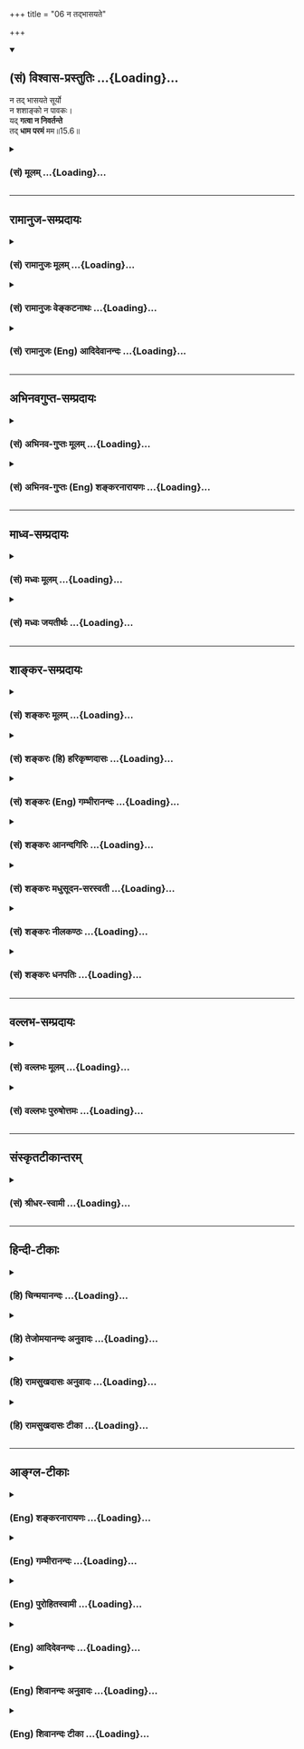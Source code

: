 +++
title = "06 न तद्भासयते"

+++
<div class="js_include" newlevelforh1="2" title="(सं) विश्वास-प्रस्तुतिः" unfilled url="/purANam_vaiShNavam/mahAbhAratam/06-bhIShma-parva/03-bhagavad-gItA-parva/saMskRtam/vishvAsa-prastutiH/15_puruShottama-yogaH/06_na_tadbhAsayate.md">
<details open><summary><h2>(सं) विश्वास-प्रस्तुतिः ...{Loading}...</h2></summary>

न तद् भासयते सूर्यो  
न शशाङ्को न पावकः।  
यद् **गत्वा न निवर्तन्ते**  
तद् **धाम परमं** मम॥15.6॥
</details>
</div>
<div class="js_include collapsed" newlevelforh1="3" title="(सं) मूलम्" unfilled url="/purANam_vaiShNavam/mahAbhAratam/06-bhIShma-parva/03-bhagavad-gItA-parva/saMskRtam/mUlam/15_puruShottama-yogaH/06_na_tadbhAsayate.md">
<details><summary><h3>(सं) मूलम् ...{Loading}...</h3></summary>

न तद्भासयते सूर्यो न शशाङ्को न पावकः।  
यद्गत्वा न निवर्तन्ते तद्धाम परमं मम।।15.6।।
</details>
</div>


_________________
## रामानुज-सम्प्रदायः
<div class="js_include collapsed" newlevelforh1="3" title="(सं) रामानुजः मूलम्" unfilled url="/purANam_vaiShNavam/mahAbhAratam/06-bhIShma-parva/03-bhagavad-gItA-parva/saMskRtam/rAmAnujaH/mUlam/15_puruShottama-yogaH/06_na_tadbhAsayate.md">
<details><summary><h3>(सं) रामानुजः मूलम् ...{Loading}...</h3></summary>

।।15.6।। **तद्** आत्मज्योतिः **न सूर्यो भासयते न शशाङ्को न पावकः** च।
ज्ञानम् एव हि सर्वस्य प्रकाशकम्। बाह्यानि तु ज्योतींषि
विषयेन्द्रियसंबन्धविरोधितमोनिरसनद्वारेण उपकारकाणि। अस्य च प्रकाशको योगः
तद्विरोधि च अनादिकर्म; तन्निवर्तनं च उक्तं भगवत्प्रपत्तिमूलम्
असङ्गादि**यद् गत्वा** पुनः **न निवर्तन्ते तत् परमं धाम** परमं ज्योतिः
**मम** मदीयं मद्विभूतिभूतो ममांश इत्यर्थः। आदित्यादीनाम् अपि प्रकाशकत्वेन
तस्य परमत्वम्। आदित्यादीनि हि ज्योतींषि न ज्ञानज्योतिषः प्रकाशकानि;
ज्ञानम् एव हि सर्वस्य प्रकाशकम्।

</details>
</div>
<div class="js_include collapsed" newlevelforh1="3" title="(सं) रामानुजः वेङ्कटनाथः" unfilled url="/purANam_vaiShNavam/mahAbhAratam/06-bhIShma-parva/03-bhagavad-gItA-parva/saMskRtam/rAmAnujaH/venkaTanAthaH/15_puruShottama-yogaH/06_na_tadbhAsayate.md">
<details><summary><h3>(सं) रामानुजः वेङ्कटनाथः ...{Loading}...</h3></summary>

  
  
।।15.6।। प्रकाशकान्तरनैरपेक्ष्यद्योतनाय तच्छब्दाभिप्रेतमाह --
आत्मज्योतिरिति। अयं भावः तच्छब्दस्य प्रकृतपरामर्शित्वस्वारस्यात्पदमव्ययं
तत् \[15।5\] इति परिशुद्धात्मस्वरूपस्य प्रकृतत्वादुत्तरश्लोकेऽपिममैवांशो
जीवलोके जीवभूतः \[15।7\] इति तस्यैवोक्तेरत्रापि
श्रुतिसिद्धस्वयञ्ज्योतिष्ट्वव्यञ्जकधामशब्दप्रयोगात् जीवविषयोऽयं श्लोक
इति। सूर्याद्यप्रकाश्यत्वं स्वभाववैपरीत्येन स्थापयति -- ज्ञानमेव
हीति। सर्वस्येति -- प्रकाश्यवर्गस्य;
तत्प्रकाशकतयाऽभिमतसूर्यादिज्योतिषोऽपीति भावः। ज्ञानं चेत् सर्वस्य
प्रकाशकं; तर्हि बाह्येष्वपि किं सूर्याद्यपेक्षया कथं च तेषु
प्रकाशकत्वव्यवहारः इत्यत्राह -- बाह्यानि त्विति। सम्बन्धविरोधीति
सामग्रीमध्यपातिविशिष्टसम्बन्धाकारविवक्षयोक्तम्। नहि कुड्यादिवत्तमो
व्यवधायकं; तमोव्यवहितालोकस्थग्रहणात्। एवं सर्वप्रकाशकमात्मज्योतिः
स्वयमेव किं न प्रकाशते केन वाऽन्येन तत्प्रकाश्यं इत्यत्राह -- अस्य चेति।
चस्त्वर्थः शङ्कानिवृत्त्यर्थः। स्वयम्प्रकाशस्यापि
यथावस्थितसमस्ताकारग्रहणे संसारिणां योग एवोपाय इति भावः।
प्रकाशकान्तरप्रतिक्षेपे वेद्यत्वनिषेधशङ्काप्यनेन परिहृता। विशेषनिषेधः
शेषाभ्यनुज्ञानपर इति भावः। योगोऽपि सर्वेषां किं न सिद्ध्येत् तत्राह --
तद्विरोधीति। सांसारिकं कर्म योगोत्पत्तिप्रतिबन्धकमित्यर्थः। तर्हि
सर्वेषां न सिद्ध्येदिति शङ्कायां प्रकृतेन परिहरतितन्निवर्तनं चेति। गत्वा
प्राप्येत्यर्थः। धामशब्दोऽत्र प्राग्वन्न नियमनस्थानपरः अपितु
सूर्याद्यपेक्षाप्रतिक्षेपात्स्वरूपस्य प्रकाशरूपत्वसिद्धेर्ज्योतिर्वाची।
तत एव मम परं ज्योतिरित्यन्वयो मन्दः। ममेति स्वसम्बन्धविधिस्तु
मुक्तदशाभाविपरमसाम्यशङ्कितस्वातन्त्र्यपरिहारेण सार्थ इत्यभिप्रायेणाह --
परं ज्योतिर्मम मदीयमिति। ममैवांशः \[15।7\] इति वक्ष्यमाणस्यापि
निदानमिहाभिप्रेतमिति व्यञ्जयन् षष्ठ्युक्तं सम्बन्धसामान्यं विशेषे
नियच्छति -- मद्विभूतिभूत इति। विभूतित्वं च न गृहिणो गृहादिवत्;
अपित्वपृथक्सिद्धविशेषणांशत्वेनेत्याहममांश इति। अयमभिप्रायः -- न
तावन्निरवयव एकस्मिन् स्वरूपेऽशव्यपदेशः; अंशस्यैकवस्त्वेकदेशरूपत्वेन
भेदाश्रयत्वादंशांशिभावस्य। अन्यथैकस्मिन् कोंऽशः कश्चांशी न हि स एव
तस्यांश इति भ्रान्तोऽपि ब्रूयात्। न च भेदाभेदसम्भवः;
व्याघातसर्वश्रुतिकोपादिप्रसङ्गात्। पादोऽस्य विश्वा भूतानि
\[ऋक्सं.8।7।17।3यजुस्सं.31।3\]तस्यावयवभूतैस्तु व्याप्तं सर्वमिदं जगत्
\[श्वे.उ.4।10\] यथाऽग्नेः क्षुद्रा विस्फुलिङ्गा
व्युच्चरन्त्येवमेवास्मादात्मनः सर्व एवात्मानो (सर्वे प्राणाः सर्वे लोकाः
सर्वे देवाः सर्वाणि भूतानि) व्युच्चरन्ति \[बृ.उ.2।1।20\]
इत्यादिश्रुतिप्रतीतांशत्वं विशिष्टे विशेषणांशतयेतिअंशो नानाव्यपदेशात्
\[ब्र.सू.2।3।43\] इत्यधिकरणेप्रकाशादिवत्तु नैवं परः \[ब्र.सू.2।3।46\]
इति सूत्रे निरूपितम्। अतोऽनेकेष्वेव केनचिदुपाधिना एकतयाभिमतेषु
कश्चिन्निरूप्यमाणोंऽश इति व्यपदिश्यते। एवमेव हि पटादिराश्यादिष्वपि। तच्च
विशेषणविशेष्यभावेनावस्थितेष्वपि विशिष्टैक्येविशेषणांशः इत्यादिव्यपदेशेषु
तुल्यम्। तस्मादत्रात्यन्तभिन्नयोर्जीवपरयोर्विभूतितद्वद्भावेन
विशिष्टैक्याद्विशेषणभूतो जीवो निष्कृष्य व्यपदिश्यमानः प्रधानापेक्षयांश
इति व्यपदिश्यत इति। अत्र
निरङ्कुशपारम्यवत्परमात्मव्यतिरिक्तविषयधामशब्दनिर्दिष्टज्योतिर्विशेषणभूतं
परमत्वं सन्निहितज्योतिरपेक्षयेति,तत्फलितमाहआदित्यादीनामपीति।  
  

</details>
</div>
<div class="js_include collapsed" newlevelforh1="3" title="(सं) रामानुजः (Eng) आदिदेवानन्दः" unfilled url="/purANam_vaiShNavam/mahAbhAratam/06-bhIShma-parva/03-bhagavad-gItA-parva/saMskRtam/rAmAnujaH/english/AdidevAnandaH/15_puruShottama-yogaH/06_na_tadbhAsayate.md">
<details><summary><h3>(सं) रामानुजः (Eng) आदिदेवानन्दः ...{Loading}...</h3></summary>

15.6 The sun cannot illumine the light of the self, nor moon, nor fire.
For, knowledge is indeed that which illumines them all. External lights,
however, are helpful only in removing the darkness which hinders the
contact between the senses and the objects. It is the intelligence of
the self that reveals such external lights. What reveals this (i.e., the
self) is Yoga (i.e., meditation) only. Beginningless Karma is the
hindrance. It has been taught that the way for the erasing of Karma is
self-surrender to the Lord through detachment etc. That supreme light,
reaching which they do not return any more is the self, which is My
glory (Vibhuti) and therefore belongs to Me and is a part of Myself.
Such is the meaning. The supremacy of this light (i.e., individual self)
consists in its capacity to illumine the light of knowledge. Knowledge
alone can illuminate all things (including the light of the sun which
sheds only physical light on objects.).

</details>
</div>


_________________
## अभिनवगुप्त-सम्प्रदायः
<div class="js_include collapsed" newlevelforh1="3" title="(सं) अभिनव-गुप्तः मूलम्" unfilled url="/purANam_vaiShNavam/mahAbhAratam/06-bhIShma-parva/03-bhagavad-gItA-parva/saMskRtam/abhinava-guptaH/mUlam/15_puruShottama-yogaH/06_na_tadbhAsayate.md">
<details><summary><h3>(सं) अभिनव-गुप्तः मूलम् ...{Loading}...</h3></summary>

।।15.6।। न तदिति। सूर्यादीनां तत्रानवकाशः। तेषां कालाद्यवच्छेदात्;
वेद्यत्वात्; करणोपकारकत्वात्। तस्य तु दिक्कालाद्यनवच्छेदात्;
वेदकत्त्वात्; करणप्रवर्तकत्वात्; तदतीतत्त्वात्।

</details>
</div>
<div class="js_include collapsed" newlevelforh1="3" title="(सं) अभिनव-गुप्तः (Eng) शङ्करनारायणः" unfilled url="/purANam_vaiShNavam/mahAbhAratam/06-bhIShma-parva/03-bhagavad-gItA-parva/saMskRtam/abhinava-guptaH/english/shankaranArAyaNaH/15_puruShottama-yogaH/06_na_tadbhAsayate.md">
<details><summary><h3>(सं) अभिनव-गुप्तः (Eng) शङ्करनारायणः ...{Loading}...</h3></summary>

15.6 Na tat etc. There is no scope for the sun etc., in \[illumining\]
That. For, they are conditioned by time etc., because they are objects
of knowledge, \[and\] because they are the helpers of the sense organs.
On the other hand, That \[Absolute\] is unrestricted by space, time etc.
It is the knower, the one inducer of the sense organs and also the one
transcending them.

</details>
</div>


_________________
## माध्व-सम्प्रदायः
<div class="js_include collapsed" newlevelforh1="3" title="(सं) मध्वः मूलम्" unfilled url="/purANam_vaiShNavam/mahAbhAratam/06-bhIShma-parva/03-bhagavad-gItA-parva/saMskRtam/madhvaH/mUlam/15_puruShottama-yogaH/06_na_tadbhAsayate.md">
<details><summary><h3>(सं) मध्वः मूलम् ...{Loading}...</h3></summary>

।।15.6।। स्वरूपं कथयति -- न तदित्यादिना।

</details>
</div>
<div class="js_include collapsed" newlevelforh1="3" title="(सं) मध्वः जयतीर्थः" unfilled url="/purANam_vaiShNavam/mahAbhAratam/06-bhIShma-parva/03-bhagavad-gItA-parva/saMskRtam/madhvaH/jayatIrthaH/15_puruShottama-yogaH/06_na_tadbhAsayate.md">
<details><summary><h3>(सं) मध्वः जयतीर्थः ...{Loading}...</h3></summary>

।।15.6।। उत्तरवाक्यानां सङ्गत्यप्रतीतेस्तां सूचयन्नाह -- **स्वरूपमि**ति।
अनेन कीदृशं तत्पदं यत्प्राप्तिः पुरुषार्थः। इत्याकाङ्क्षायामिदमुच्यत
इत्युक्तं भवति। स्वरूपमित्यनेन पदमित्युक्तस्य धामेति वक्ष्यमाणस्य
चार्थोऽप्युक्तो भवति स्थानतेजसोरसङ्गत्वात्।

</details>
</div>


_________________
## शाङ्कर-सम्प्रदायः
<div class="js_include collapsed" newlevelforh1="3" title="(सं) शङ्करः मूलम्" unfilled url="/purANam_vaiShNavam/mahAbhAratam/06-bhIShma-parva/03-bhagavad-gItA-parva/saMskRtam/shankaraH/mUlam/15_puruShottama-yogaH/06_na_tadbhAsayate.md">
<details><summary><h3>(सं) शङ्करः मूलम् ...{Loading}...</h3></summary>

।।15.6।। -- **तत्** धाम इति व्यवहितेन धाम्ना संबध्यते। तत् धाम तेजोरूपं
पदं **न भासयते सूर्यः** आदित्यः सर्वावभासनशक्तिमत्त्वेऽपि सति। तथा **न
शशाङ्कः** चन्द्रः; **न पावकः** न अग्निरपि। **यत्** धाम वैष्णवं पदं
**गत्वा** प्राप्य न **निवर्तन्ते;** यच्च सूर्यादिः न भासयते; **तत् धाम**
पदं **परमं** विष्णोः **मम** पदम्; यत् गत्वा न निवर्तन्ते (गीता 15।6)
इत्युक्तम्।। ननु सर्वा हि गतिः आगत्यन्ता; संयोगाः विप्रयोगान्ताः इति
प्रसिद्धम्। कथम् उच्यते तत् धाम गतानां नास्ति निवृत्तिः इति श्रृणु तत्र
कारणम् --,

</details>
</div>
<div class="js_include collapsed" newlevelforh1="3" title="(सं) शङ्करः (हि) हरिकृष्णदासः" unfilled url="/purANam_vaiShNavam/mahAbhAratam/06-bhIShma-parva/03-bhagavad-gItA-parva/saMskRtam/shankaraH/hindI/harikRShNadAsaH/15_puruShottama-yogaH/06_na_tadbhAsayate.md">
<details><summary><h3>(सं) शङ्करः (हि) हरिकृष्णदासः ...{Loading}...</h3></summary>

।।15.6।। वही पद फिर अन्य विशेषणोंसे बतलाया जाता है --, तत् शब्दका आगेवाले
-- व्यवधानयुक्त धाम शब्दके साथ सम्बन्ध है। उस तेजोमय धामको यानी परमपदको;
सूर्य -- आदित्य सबको प्रकाशित करनेकी शक्तिवाला होनेपर भी प्रकाशित नहीं
कर सकता। वैसे ही शशाङ्क -- चन्द्रमा और पावक -- अग्नि भी प्रकाशित नहीं कर
सकता। जिस परमधामको यानी वैष्णवपदको पाकर मनुष्य पीछे नहीं लौटते और जिसको
सूर्यादि ज्योतियाँ प्रकाशित नहीं कर सकतीं; वह मुझ विष्णुका परमधाम -- पद
है। पू₀ -- जहाँ जाकर फिर नहीं लौटते यह बात कही गयी। परंतु सभी गतियाँ;
अन्तमें पुनरागमनयुक्त होती हैं और सभी संयोग अन्तमें वियोगवाले होते हैं;
यह बात प्रसिद्ध है। फिर यह बात कैसे कही जाती है कि उस धामको प्राप्त हुए
पुरुषोंका पुनरागमन नहीं होता

</details>
</div>
<div class="js_include collapsed" newlevelforh1="3" title="(सं) शङ्करः (Eng) गम्भीरानन्दः" unfilled url="/purANam_vaiShNavam/mahAbhAratam/06-bhIShma-parva/03-bhagavad-gItA-parva/saMskRtam/shankaraH/english/gambhIrAnandaH/15_puruShottama-yogaH/06_na_tadbhAsayate.md">
<details><summary><h3>(सं) शङ्करः (Eng) गम्भीरानन्दः ...{Loading}...</h3></summary>

15.6 Na suryah, niether the sun-though possessed of the power of
illumining everything; so also, na sasankah, nor the moon; na pavakah,
nor even fire; bhasayate, illumines; tat, That \[-this (word) refers to
the remote word dhama (Abode) at the end of the verse-\], that Abode
which is of the nature of light. That abode, the State of Visnu, gatva,
reaching, attaining; yat, which; they na, do not; nivartante, return,
and which the sun etc. do not illumine; tat, that; is mama, My, Visnu's;
paramam, supreme; dhama, Abode, State. Objection: It has been said,
'reaching which they do not return'. Is it not well known that all
goings end, verily, in returning, and unions are followed by
separations; How is it said that there is no return for those who come
to that Abode; Reply: As to that, listen to the reason:

</details>
</div>
<div class="js_include collapsed" newlevelforh1="3" title="(सं) शङ्करः आनन्दगिरिः" unfilled url="/purANam_vaiShNavam/mahAbhAratam/06-bhIShma-parva/03-bhagavad-gItA-parva/saMskRtam/shankaraH/AnandagiriH/15_puruShottama-yogaH/06_na_tadbhAsayate.md">
<details><summary><h3>(सं) शङ्करः आनन्दगिरिः ...{Loading}...</h3></summary>

।।15.6।। तच्चेत्पदं वेद्यं कर्तुरन्यत्कर्मेति द्वैतापातोऽवेद्यं
चेदपुमर्थत्वात्प्रेप्सितत्वासिद्धिरित्याशङ्क्याह -- **तदेवेति।**

</details>
</div>
<div class="js_include collapsed" newlevelforh1="3" title="(सं) शङ्करः मधुसूदन-सरस्वती" unfilled url="/purANam_vaiShNavam/mahAbhAratam/06-bhIShma-parva/03-bhagavad-gItA-parva/saMskRtam/shankaraH/madhusUdana-sarasvatI/15_puruShottama-yogaH/06_na_tadbhAsayate.md">
<details><summary><h3>(सं) शङ्करः मधुसूदन-सरस्वती ...{Loading}...</h3></summary>

।।15.6।। तदेव गन्तव्यं पदं विशिनष्टि -- न तदिति। यद्वैष्णवं पदं गत्वा
योगिनो न निवर्तन्ते तत्पदं सर्वावभासनशक्तिमानपि सूर्यो न भासयते।
सूर्यास्तमयेऽपि चन्द्रो भासको दृष्ट इत्याशङ्क्याह -- न शशाङ्कः इति।
सूर्याचन्द्रमसोरुभयोरप्यस्तमयोरप्यस्तमयेऽग्निः प्रकाशको दृष्ट
इत्याशङ्क्याह -- न पावक इत्युभयत्राप्यनुषज्यते। कुतः सूर्यादीनां तत्र
प्रकाशनासामर्थ्यमित्यत आह -- तदिति। तद्धाम ज्योतिः
स्वयंप्रकाशमादित्यादिसकलजडज्योतिरवभासकं परमं प्रकृष्टं मम विष्णोः
स्वरूपात्मकं पदम्। नहि यो यद्भास्यः स स्वभासकं तं भासयितुमीष्टे। तथाच
श्रुतिःन तत्र सूर्यो भाति न चन्द्रतारकं नेमा विद्युतो भान्ति
कुतोऽयमग्निः। तमेव भान्तमनु भाति सर्वं तस्य भासा सर्वमिदं विभाति इति।
एतेन तत्पदं वेद्यं न वा आद्ये,वेद्यभिन्नवेदितृत्वसापेक्षापेक्षत्वेन
द्वैतापत्तिः। द्वितीये त्वपुरुषार्थत्वापत्तिरित्यपास्तम्। अवेद्यत्वे
सत्यपि स्वयमपरोक्षत्वात्। तत्रावेद्यत्वं सूर्याद्यभास्यत्वेनात्रोक्तं;
सर्वभासकत्वेन तु स्वयमपरोक्षत्वं यदादित्यगतं तेज इत्यत्र वक्ष्यति।
एवमुभाभ्यां श्लोकाभ्यां श्रुतेर्दलद्वयं व्याख्यातमिति द्रष्टव्यम्।

</details>
</div>
<div class="js_include collapsed" newlevelforh1="3" title="(सं) शङ्करः नीलकण्ठः" unfilled url="/purANam_vaiShNavam/mahAbhAratam/06-bhIShma-parva/03-bhagavad-gItA-parva/saMskRtam/shankaraH/nIlakaNThaH/15_puruShottama-yogaH/06_na_tadbhAsayate.md">
<details><summary><h3>(सं) शङ्करः नीलकण्ठः ...{Loading}...</h3></summary>

।।15.6।। ननु यदि तदूर्ध्वं पदं गच्छन्ति तर्हि ततः
पातोऽप्यवश्यंभावीपतनान्ताः समुच्छ्रयाः इति न्यायात्। ततश्च यस्मिन् गता न
निवर्तन्तीत्यनुपपन्नमित्याशङ्क्य तस्य पदस्य स्वरूपमाह -- **न तदिति।**
तत्पदं सूर्यो न भासयति। रूपादिहीनत्वेन चक्षुरयोग्यत्वात्। एतेन सर्वेषां
बाह्येन्द्रियाणां निवृत्तिः। यद्धि रूपव़च्चक्षुर्योग्यं तत्सूर्येण
चक्षुरनुग्राहकेण भास्यं इदं तु न तथेत्यर्थः। न शशाङ्कश्चन्द्रोऽपि
भासयति। यन्मनोग्राह्यं वस्तु तच्चन्द्रेण मनोनुग्राहकेण भास्यं इदं तु न
तथा। यन्मनसा न मनुते इति श्रुत्याऽस्य मनोग्राह्यत्वनिषेधात्। नापि पावकः
भासयति। यद्धि वाचा ग्राह्यं तत्तदनुग्राहकेण पावकेन भास्यं इदं तु न
तथा। यद्वाचानभ्युदितम् इति श्रुत्यास्य वाग्गोचरत्वनिषेधात्। न चक्षुषा
गृह्यते नापि वाचा इत्यादि श्रुत्यन्तरं च। यतश्चक्षुर्मनोवाचामगम्यं तेन
स्थूलसूक्ष्मकारणप्रपञ्चातीतं प्रत्यगद्वयम्नान्तःप्रज्ञं न
बहिःप्रज्ञंअस्थूलमनणु इत्यादिश्रुतिभिः सर्वविशेषरहितं यत्प्रतिपादितं तत्
मम परमं धाम वृत्तिरूपज्ञानादपरमादन्यज्योतिश्चिन्मात्रम्। ममेति संबन्धो
राहोः शिर इतिवदुपचारात्। मदभिन्नज्योतिः स्वयंप्रकाशमित्यर्थः। अतएव
यद्गत्वा प्राप्य ज्ञात्वेत्यर्थः। न निवर्तन्ते निवृत्तिकारणस्य
मूलाज्ञानस्याभाव्त। एवं व्याख्याने हियदा ह्येवैष
एतस्मिन्नदृश्येनात्म्येऽनिरुक्तेऽनिलयनेऽभयं प्रतिष्ठां विन्दते अथ सोऽभयं
गतो भवति इति श्रुत्यर्थानुगमो दृश्यते। अदृश्ये इति दृगयोग्यत्वेन
सूर्यभास्यत्वं पर्युदस्यते। अनात्म्ये आत्मनो मनसो योग्यं आत्म्यं
तदन्यत्र अनात्म्ये इति मनसोऽप्ययोग्यत्वेन चन्द्रभास्यत्वं निरस्यते।
अनिलयने निलीयतेऽस्मिन्सर्वं स्थूलसूक्ष्ममिति निलयनं कारणं तद्भिन्ने।
अतएवानिरुक्ते निर्वचनायोग्ये। वाचामगोचर इत्यर्थः। तेन पावकाप्रकाश्ये इति
सिद्धम्। ये तु सूर्याद्यप्रकाश्यमर्चिरादिमार्गगम्यं
सत्यलोकादप्युपरितनमप्राकृतं वैष्णवं पदं नित्यं देशान्तरेऽस्ति तद्गत्वा
पुनर्न निवर्तन्त इति व्याचक्षते तेषांन रूपमस्येह तथोपलभ्यत इति दृश्यस्य
तुच्छत्वादेव तादृशस्यापि तुच्छत्वमपरिहार्यम् दृश्यत्वाविशेषात्।
तस्माद्यथोक्त एव श्लोकार्थः।

</details>
</div>
<div class="js_include collapsed" newlevelforh1="3" title="(सं) शङ्करः धनपतिः" unfilled url="/purANam_vaiShNavam/mahAbhAratam/06-bhIShma-parva/03-bhagavad-gItA-parva/saMskRtam/shankaraH/dhanapatiH/15_puruShottama-yogaH/06_na_tadbhAsayate.md">
<details><summary><h3>(सं) शङ्करः धनपतिः ...{Loading}...</h3></summary>

।।15.6।। ननु गच्छन्तीत्यस्यासन्निहितं देशान्तरं गत्वा प्राप्नुवन्तीत्यर्थ
उत सन्निकृष्टं तमसावृतघटमिवावरणनिवृत्त्या प्राप्नुवन्तीति। नाद्यः। येन
सर्वमिदं ततमित्याद्युक्तिविरोधात् द्वैतापत्तिरवेद्यं चेदपुरुषार्थत्वात्
प्रेप्सितत्वासिद्धिरित्याशङ्का,सूर्याद्यभास्यत्वेनावेद्यमपि धाम तेजोरुपं
सर्वावभासकत्वादतन्निरासे सति स्वयमेव प्रकाशत इति
पुरुषार्थत्वान्नाप्रेप्सितमिति निरसुतुं तदेव पदं पुनर्विशष्टि -- नेति।
तद्धाम तेजोरुपं सूर्याद्यवभासकं सूर्यादयो न प्रकाशयन्ति तत्प्रकाश्यानां
तत्प्रकाशकत्वायोगात्। शसाङ्कशचन्द्रः। पावकोऽग्निः। तथाच श्रुतिःन तत्र
सूर्यो भाति न चन्द्रतारकं नेमा विद्युतो भान्ति कुतोऽयमग्निः। तमेव
भान्तमनु भाति सर्वं तस्य भासा सर्वमिदं विभाति। यद्वैष्णवं पदं गत्वा
प्राप्य न निवर्तन्ते यच्च सूर्यादिभिर्नावभाष्यते तद्धाम स्वप्रकाशरुपं
सर्वावभासकं परमं प्रकृष्टं सर्वोत्तमं मम श्रीविष्णोः। षष्ठी तुतद्विष्णो
परमं पदंआनन्दं ब्रह्मणो विद्वान्न बिभेति कुचश्चन इति श्रुत्यनुरोधेन
राहोः शिर इतिवदौपचारिकसंबन्धविवक्षया नतु
भेदविवक्षया। एकमेवाद्वितीयंविज्ञानमानन्दं ब्रह्ममृत्योः स मृत्युमाप्नोति
य इह नानेव पश्यति इत्यादिश्रुतेः। केचित्तु तत्रावेद्यत्वं
सूर्याद्यभाष्यत्वेनात्रोक्तं सर्वभासकत्वेन तु स्वयमपरोक्षत्वंयदादित्यगतं
तेज इत्यत्र वक्ष्यति। एवमुभाभ्यां श्लोकाभ्यां श्रुतर्दलद्वयं
व्याख्यातमिति द्रष्टव्यमिति वर्णयन्ति। सूर्यो न भासयते इत्यनेन
रुपादिहीनत्वेन चक्षुषाद्ययोग्यत्वात्सर्वेषां बाह्येन्द्रियाणां निवृतिः।
न शशाङ्क इत्यनेन मनोनुग्राहकचन्द्रनिषेधे मनसः। न पावक इति वाचो
निवृत्तिः। न चक्षुषा गृह्यते; यन्मनसा न मनुते; यद्वाचानभ्युदितम् इति
श्रुतेरित्यन्येषां व्याख्याने तु लक्षणादोषो द्रष्टव्यः।

</details>
</div>


_________________
## वल्लभ-सम्प्रदायः
<div class="js_include collapsed" newlevelforh1="3" title="(सं) वल्लभः मूलम्" unfilled url="/purANam_vaiShNavam/mahAbhAratam/06-bhIShma-parva/03-bhagavad-gItA-parva/saMskRtam/vallabhaH/mUlam/15_puruShottama-yogaH/06_na_tadbhAsayate.md">
<details><summary><h3>(सं) वल्लभः मूलम् ...{Loading}...</h3></summary>

।।15.6।। तदेव विशिनष्टि -- न तद्भासयत इति। तद्विष्णोः परमं पदं
\[ऋक्सं.1।2।6।5\] अक्षरंचैद्ये च सात्वतपतेश्चरणं प्रविष्टे \[ \] इति
भागवतवाक्यात्पदभूतंप्रभुत्वेन हरेः स्फूर्तौ लोकवत्त्वेन तूद्भवः इति
निबन्धवाक्यात् लोकात्मकत्वेन च प्रसिद्धं लोकप्रसिद्धाः सूर्यादयो न
भासयन्ते यद्गत्वा च योगिनो नहि निवर्तन्ते तत्परमं सर्वोत्कृष्टं मम
पुरुषोत्तमस्य धाम परमं ज्योतीरूपं सर्वप्रकाशकं अध्यात्मज्ञानस्वरूपंन
यत्र माया इति निरूपणान्ममाधिष्ठानभूतं सर्वात्ममूलं निरुपममहिमात्मकं
ज्ञेयम्।

</details>
</div>
<div class="js_include collapsed" newlevelforh1="3" title="(सं) वल्लभः पुरुषोत्तमः" unfilled url="/purANam_vaiShNavam/mahAbhAratam/06-bhIShma-parva/03-bhagavad-gItA-parva/saMskRtam/vallabhaH/puruShottamaH/15_puruShottama-yogaH/06_na_tadbhAsayate.md">
<details><summary><h3>(सं) वल्लभः पुरुषोत्तमः ...{Loading}...</h3></summary>

  
  
।।15.6।। अथ तत्पदस्वरूपमाह -- न तदिति। तत्पदं सूर्यो न भासयते न
प्रकाशयति। एतेन स्वयम्प्रकाशत्वमुक्तम्। न शशाङ्कश्चन्द्रोऽपि
तापहरणपूर्वकशीतादिना न प्रकाशयति। न पावकः; अग्निः शीतादिनिवारकत्वेन न
प्रकाशयति। किञ्च यत्पदं गत्वा न निवर्तन्ते न पुनरागच्छन्ति। कुतः इत्यत
आह। तत् मम परममुत्कृष्टं धाम गृहरूपमित्यर्थः।  
  

</details>
</div>


_________________
## संस्कृतटीकान्तरम्
<div class="js_include collapsed" newlevelforh1="3" title="(सं) श्रीधर-स्वामी" unfilled url="/purANam_vaiShNavam/mahAbhAratam/06-bhIShma-parva/03-bhagavad-gItA-parva/saMskRtam/shrIdhara-svAmI/15_puruShottama-yogaH/06_na_tadbhAsayate.md">
<details><summary><h3>(सं) श्रीधर-स्वामी ...{Loading}...</h3></summary>

।।15.6।। तदेव गन्तव्यं पदं विशिनष्टि **-- न तदिति।** यत्पदं सूर्यादयो न
प्रकाशयन्ति; यत्प्राप्य न निवर्तन्ते योगिनः; तद्धाम स्वरूपं परमं मम।
अनेन सूर्यादिप्रकाशाविषयत्वेन जडत्वशीतोष्णादिदोषप्रसङ्गो निरस्तः।

</details>
</div>


_________________
## हिन्दी-टीकाः
<div class="js_include collapsed" newlevelforh1="3" title="(हि) चिन्मयानन्दः" unfilled url="/purANam_vaiShNavam/mahAbhAratam/06-bhIShma-parva/03-bhagavad-gItA-parva/hindI/chinmayAnandaH/15_puruShottama-yogaH/06_na_tadbhAsayate.md">
<details><summary><h3>(हि) चिन्मयानन्दः ...{Loading}...</h3></summary>

।।15.6।। आध्यात्मिक जीवन का लक्ष्य है संसार में अपुनरावृत्ति। इसे विशेष
बल देकर पूर्व के श्लोकों में प्रतिपादित किया गया था और इस श्लोक में पुन
उसे दोहराया जा रहा है। धर्मशास्त्र के सभी ग्रन्थों में किसी विशेष
सिद्धान्त पर बल देने के लिये पुनरुक्ति का ही प्रयोग किया जाता है।
निसंदेह इस उपाय का सर्वत्र उपयोग नहीं किया जाता है। तर्क की परिसीमा में
आने वाले प्रमेयों की सिद्धि केवल तर्कों के द्वारा ही की जा सकती है।
परन्तु आत्मज्ञान का क्षेत्र इन्द्रिय अगोचर होने से प्रारम्भ में केवल
आचार्य का ही वहाँ प्रवेश होता है; शिष्यों का नहीं। अत अज्ञात अनन्तस्वरूप
के अनुभव के सम्बन्ध में शिष्यों को विश्वास कराने का एकमात्र उपाय
पुनरुक्ति ही है; जिसका उपयोग ऋषियों ने अपने उपदेशों में किया है। सम्पूर्ण
गीता में इस गौरवमयी पूर्णत्व की स्थिति को साधकों की परा गति के रूप में
इंगित किया गया है। यद्यपि यह स्थिति मन और वाणी के परे हैं; तथापि उसे
इंगित करने का यहाँ समुचित प्रयत्न किया गया है। सूर्य; चन्द्र और अग्नि उसे
प्रकाशित नहीं कर सकते हैं। यहाँ प्रकाश के उन स्रोतों का उल्लेख किया गया
है जिनके प्रकाश में हमारे चर्मचक्षु दृश्य वस्तु को देख पाते हैं। वस्तु
को देखने का अर्थ उसे जानना है और किसी वस्तु को देखने के लिए वस्तु का
नेत्रों के समक्ष होना तथा उसका प्रकाशित होना भी आवश्यक है। प्रकाश के
माध्यम में ही नेत्र रूप और रंग को देख सकते हैं। इसी प्रकार; हम अन्य
इन्द्रियों के द्वारा शब्द; स्पर्श; रस और गन्ध को; तथा मन और बुद्धि के
द्वारा क्रमश भावनाओं और विचारों को भी जानते हैं। जिस प्रकाश से हमें इन
सबका भान होकर बोध होता है; वह चैतन्य का प्रकाश है। यह चैतन्य का प्रकाश
भौतिक जगत् के प्रकाश के स्रोतोंसूर्य; चन्द्र और अग्निके द्वारा प्रकाशित
नहीं किया जा सकता। वस्तुत ये सभी प्रकाश के स्रोत चैतन्य के दृश्य विषय
है। यह नियम है कि दृश्य अपने द्रष्टा को प्रकाशित नहीं कर सकता तथा कभी भी
और किसी भी स्थान पर द्रष्टा और दृश्य एक नहीं हो सकते। जिस चैतन्य के
द्वारा हम अपने जीवन के सुखदुखादि अनुभवों को जानते हैं वह चैतन्य ही सनातन
आत्मा है और इसे ही भगवान् अपना परम धाम कहते हैं। यही जीवन का परम लक्ष्य
है। वह मेरा परम धाम है यहाँ धाम शब्द से तात्पर्य स्वरूप से है; न कि किसी
स्थान विशेष से। पूर्व श्लोक में वर्णित गुणों से सम्पन्न साधक ध्यानाभ्यास
के द्वारा मन और बुद्धि के विक्षेपों से परे परमात्मा के धाम में पहुँचकर
सत्य से साक्षात्कार का समय निश्चित कर अनन्तस्वरूप ब्रह्म से भेंट कर सकता
है। हम सब लोग उपयोगितावादी है। अत हम पहले ही जानना चाहते हैं कि क्या सत्य
का अनुभव इतने अधिक परिश्रम के योग्य है क्या उसे प्राप्त कर लेने के
पश्चात् पुन इस दुखपूर्ण संसार में लौटने की आशंका या संभावना नहीं है यह
भय निर्मूल है। भगवान् श्रीकृष्ण पुन तीसरी बार हमें आश्वासन देते हैं;
मेरा परम धाम वह है जहाँ पहुँचने पर साधक पुन लौटता नहीं है। यह सर्वविदित
तथ्य है कि ज्ञान की किसी शाखाविशेष में प्रवीणता प्राप्त कर लेने के
पश्चात् उस प्रवीण पुरुष द्वारा अपने ज्ञान में त्रुटि करना प्राय असंभव हो
जाता है। किसी महान् संगीतज्ञ का जानबूझकर राग और ताल में त्रुटि करना उतना
ही कठिन है; जितना कि एक नवशिक्षित गायक का सुस्वर में गायन। कोई भाषाविद्
पुरुष अपने संभाषण में व्याकरण की त्रुटियाँ नहीं कर सकता। यदि लौकिक जगत्
के अपूर्ण ज्ञान के क्षेत्र में भी एक सुसंस्कृत; शिक्षित और कलाकार पुरुष
पुन असभ्य और अशिक्षित पुरुष के स्तर तक नहीं गिरता है; तो एक पूर्ण ज्ञानी
पुरुष का पुन अज्ञानजनित भ्रान्तियों को लौटना कितना असंभव होगा विश्व के
आध्यात्मिक साहित्य का यह एक अत्यन्त विरल श्लोक है; जिसमें इतनी सरल शैली
में निरुपाधिक; शुद्ध परमात्मा का इतना स्पष्ट निर्देश किया गया है। हिन्दू
धर्म में पुनर्जन्म के सिद्धान्त का प्रतिपादन किया गया है। इस सिद्धान्त
के अनुसार; जीव एक देह का त्याग करने के पश्चात् अपने कर्मों के अनुसार पुन
नवीन देह धारण करता है। ये शरीर देवता; मनुष्य; पशु आदि के हो सकते हैं।
इसका अर्थ यह हुआ कि एक देह को त्यागने पर जीव का मोक्ष न होकर वह पुन
संसार को ही प्राप्त होता है। परन्तु; इस श्लोक में तो यह कहा गया है; जहाँ
पहुँचकर जीव पुन लौटता नहीं; वह मेरा परम धाम है। अत यहाँ इन दोनों
सिद्धान्तों में विरोध प्रतीत होता है। इस विरोध का परिहार करने के लिये
भगवान् श्रीकृष्ण अगले श्लोकों में जीव के स्वरूप पर प्रकाश डालते हैं

</details>
</div>
<div class="js_include collapsed" newlevelforh1="3" title="(हि) तेजोमयानन्दः अनुवादः" unfilled url="/purANam_vaiShNavam/mahAbhAratam/06-bhIShma-parva/03-bhagavad-gItA-parva/hindI/tejomayAnandaH/anuvAdaH/15_puruShottama-yogaH/06_na_tadbhAsayate.md">
<details><summary><h3>(हि) तेजोमयानन्दः अनुवादः ...{Loading}...</h3></summary>

।।15.6।। उसे न सूर्य प्रकाशित कर सकता है और न चन्द्रमा और न अग्नि। जिसे
प्राप्त कर मनुष्य पुनः (संसार को) नहीं लौटते हैं, वह मेरा परम धाम है।।

</details>
</div>
<div class="js_include collapsed" newlevelforh1="3" title="(हि) रामसुखदासः अनुवादः" unfilled url="/purANam_vaiShNavam/mahAbhAratam/06-bhIShma-parva/03-bhagavad-gItA-parva/hindI/rAmasukhadAsaH/anuvAdaH/15_puruShottama-yogaH/06_na_tadbhAsayate.md">
<details><summary><h3>(हि) रामसुखदासः अनुवादः ...{Loading}...</h3></summary>

।।15.6।। उस-(परमपद-) को न सूर्य, न चन्द्र और न अग्नि ही प्रकाशित कर सकती
है; और जिसको प्राप्त होकर जीव लौटकर (संसारमें) नहीं आते, वही मेरा परमधाम
है।

</details>
</div>
<div class="js_include collapsed" newlevelforh1="3" title="(हि) रामसुखदासः टीका" unfilled url="/purANam_vaiShNavam/mahAbhAratam/06-bhIShma-parva/03-bhagavad-gItA-parva/hindI/rAmasukhadAsaH/TIkA/15_puruShottama-yogaH/06_na_tadbhAsayate.md">
<details><summary><h3>(हि) रामसुखदासः टीका ...{Loading}...</h3></summary>

।।15.6।।***व्याख्या --***  \[छठा श्लोक पाँचवें और सातवें श्लोकोंको
जोड़नेवाला है। इन श्लोकोंमें भगवान् यह बताते हैं कि वह अविनाशी पद मेरा
ही धाम है; जो मेरेसे अभिन्न है और जीव भी मेरा अंश होनेके कारण मेरेसे
अभिन्न है। अतः जीवकी भी उस धाम(अविनाशी पद) से अभिन्नता है अर्थात् वह उस
धामको नित्यप्राप्त है।  
  
यद्यपि इस छठे श्लोकका बारहवें श्लोकसे घनिष्ठ सम्बन्ध है; तथापि पाँचवें
और सातवें श्लोकोंको जोड़नेके लिये इसको यहाँ दिया गया है। इस श्लोकमें
भगवान्ने दो खास बातें बतायी हैं -- (1) उस धामको सूर्यादि प्रकाशित नहीं
कर सकते (जिसका कारणरूपसे विवेचन भगवान्ने इसी अध्यायके बारहवें श्लोकमें
किया है) और (2) उस धामको प्राप्त हुए जीव पुनः लौटकर संसारमें नहीं आते
(जिसका कारणरूपसे विवेचन भगवान्ने इसी अध्यायके सातवें श्लोकमें किया
है)। \]  
  
**न तद्भासयते सूर्यो न शशाङ्को न पावकः --** दृश्य जगत्में सूर्यके समान
तेजस्वी; प्रकाशस्वरूप कोई चीज नहीं है। वह सूर्य भी उस परमधामको प्रकाशित
करनेमें असमर्थ है फिर सूर्यसे प्रकाशित होनेवाले चन्द्र और अग्नि उसे
प्रकाशित कर ही कैसे सकते हैं इसी अध्यायके बारहवें श्लोकमें भगवान् स्पष्ट
कहेंगे कि सूर्य; चन्द्र और अग्निमें मेरा ही तेज है। मेरेसे ही प्रकाश
पाकर ये भौतिक जगत्को प्रकाशित करते हैं। अतः जो उस परमात्मतत्त्वसे प्रकाश
पाते हैं; उनके द्वारा परमात्मस्वरूप परमधाम कैसे प्रकाशित हो सकता है
**(टिप्पणी प₀ 757)** तात्पर्य यह है कि परमात्मतत्त्व चेतन है और सूर्य;
चन्द्र तथा अग्नि जड (प्राकृत) हैं। ये सूर्य; चन्द्र और अग्नि क्रमशः
नेत्र; मन और वाणीको प्रकाशित करते हैं। ये तीनों (नेत्र; मन और वाणी) भी
जड ही हैं। इसलिये नेत्रोंसे उस परमात्मतत्त्वको देखा नहीं जा सकता; मनसे
उसका चिन्तन नहीं किया जा सकता और वाणीसे उसका वर्णन नहीं किया जा सकता
क्योंकि जड तत्त्वसे चेतन परमात्मतत्त्वकी अनुभूति नहीं हो सकती। वह चेतन
(प्रकाशक) तत्त्व इन सभी प्रकाशित पदार्थोंमें सदा परिपूर्ण है। उस
तत्त्वमें अपनी प्रकाशकताका अभिमान नहीं है। चेतन जीवात्मा भी परमात्माका
अंश होनेके कारण स्वयं प्रकाशस्वरूप है अतः उसको भी जड पदार्थ (मन; बुद्धि;
इन्द्रियाँ आदि) प्रकाशित नहीं कर सकते। मन; बुद्धि; इन्द्रियाँ आदि
जडपदार्थोंका उपयोग (भगवान्के नाते दूसरोंकी सेवा करके) केवल जडतासे
सम्बन्धविच्छेद करनेमें ही है।  
  
एक बात ध्यान देनेकी है कि यहाँ सूर्यको भगवान् या देव की दृष्टिसे न देखकर
केवल प्रकाश करनेवाले पदार्थोंकी दृष्टिसे देखा गया है। तात्पर्य है कि
सूर्य तैजसतत्त्वोंमें श्रेष्ठ है अतः यहाँ केवल सूर्यकी बात नहीं;
प्रत्युत चन्द्र आदि सभी तैजसतत्त्वोंकी बात चल रही है। जैसे; दसवें
अध्यायके सैंतीसवें श्लोकमें भगवान्ने कहा कि वृष्णिवंशियोंमें मैं वासुदेव
हूँ (गीता 10। 37); तो वहाँ वासुदेवका भगवान्के रूपसे वर्णन नहीं; प्रत्युत
वृष्णिवंशके श्रेष्ठ पुरुषके रूपसे ही वर्णन है।**यद्गत्वा न निवर्तन्ते
तद्धाम परमं मम --** जीव परमात्माका अंश है। वह जबतक अपने अंशी परमात्माको
प्राप्त नहीं कर लेता; तबतक उसका आवागमन नहीं मिट सकता। जैसे नदियोंके जलको
अपने अंशी समुद्रसे मिलनेपर ही स्थिरता मिलती है; ऐसे ही जीवको अपने अंशी
परमात्मासे मिलनेपर ही वास्तविक; स्थायी शान्ति मिलती है। वास्तवमें जीव
परमात्मासे अभिन्न ही है; पर संसारके (माने हुए) सङ्गके कारण उसको ऊँचनीच
योनियोंमें जाना पड़ता है। यहाँ परमधाम शब्द परमात्माका धाम और परमात्मा --
दोनोंका ही वाचक है। यह परमधाम प्रकाशस्वरूप है। जैसे सूर्य अपने
स्थानविशेषपर भी स्थित है और प्रकाशरूपसे सब जगह भी स्थित है अर्थात् सूर्य
और उसका प्रकाश परस्पर अभिन्न हैं; ऐसे ही परमधाम और सर्वव्यापी परमात्मा
भी परस्पर अभिन्न हैं। भक्तोंकी भिन्नभिन्न मान्यताओँके कारण ब्रह्मलोक;
साकेत धाम; गोलोक धाम; देवीद्वीप; शिवलोक आदि सब एक ही परमाधामके
भिन्नभिन्न नाम हैं। यह परमधाम चेतन; ज्ञानस्वरूप; प्रकाशस्वरूप और
परमात्मस्वरूप है। यह अविनाशी परमपद आत्मरूपसे सबमें समानरूपसे अनुस्यूत
(व्याप्त) है। अतः स्वरूपसे हम उस परमपदमें स्थित हैं ही परन्तु जडता(शरीर
आदि) से तादात्म्य; ममता और कामनाके कारण हमें उसकी प्राप्ति अथवा उसमें
अपनी स्वाभाविक स्थितिका अनुभव नहीं हो रहा है।  
  
***सम्बन्ध --***  पूर्वश्लोकमें भगवान्ने अपने परमधामका वर्णन करते हुए
यह बताया कि उसको प्राप्त होकर जीव लौटकर संसारमें नहीं आते। उसके विवेचनके
रूपमें अपने अंश जीवात्माको भी (परमधामकी ही तरह) अपनेसे अभिन्न बताते हुए;
जीवसे क्या भूल हो रही है कि जिससे उसको नित्यप्राप्त परमात्मस्वरूप
परमधामका अनुभव नहीं हो रहा है -- इसका हेतुसहित वर्णन आगेके श्लोकमें करते
हैं।

</details>
</div>


_________________
## आङ्ग्ल-टीकाः
<div class="js_include collapsed" newlevelforh1="3" title="(Eng) शङ्करनारायणः" unfilled url="/purANam_vaiShNavam/mahAbhAratam/06-bhIShma-parva/03-bhagavad-gItA-parva/english/shankaranArAyaNaH/15_puruShottama-yogaH/06_na_tadbhAsayate.md">
<details><summary><h3>(Eng) शङ्करनारायणः ...{Loading}...</h3></summary>

15.6. The sun does not illumine That; nor the moon and nor the fire;
That is My Abode Supreme, having gone to Which they (Yogins) never
return.

</details>
</div>
<div class="js_include collapsed" newlevelforh1="3" title="(Eng) गम्भीरानन्दः" unfilled url="/purANam_vaiShNavam/mahAbhAratam/06-bhIShma-parva/03-bhagavad-gItA-parva/english/gambhIrAnandaH/15_puruShottama-yogaH/06_na_tadbhAsayate.md">
<details><summary><h3>(Eng) गम्भीरानन्दः ...{Loading}...</h3></summary>

15.6 Neither the sun nor the moon nor fire illumines That. That is My
supreme Abode, reaching which they do not return.

</details>
</div>
<div class="js_include collapsed" newlevelforh1="3" title="(Eng) पुरोहितस्वामी" unfilled url="/purANam_vaiShNavam/mahAbhAratam/06-bhIShma-parva/03-bhagavad-gItA-parva/english/purohitasvAmI/15_puruShottama-yogaH/06_na_tadbhAsayate.md">
<details><summary><h3>(Eng) पुरोहितस्वामी ...{Loading}...</h3></summary>

15.6 Neither sun, moon, nor fire shines there. Those who go thither
never come back. For, O Arjuna, that is my Celestial Home!

</details>
</div>
<div class="js_include collapsed" newlevelforh1="3" title="(Eng) आदिदेवनन्दः" unfilled url="/purANam_vaiShNavam/mahAbhAratam/06-bhIShma-parva/03-bhagavad-gItA-parva/english/AdidevanandaH/15_puruShottama-yogaH/06_na_tadbhAsayate.md">
<details><summary><h3>(Eng) आदिदेवनन्दः ...{Loading}...</h3></summary>

15.6 That supreme light (i.e. the individual self), reaching which they
do not return any more, is Mine; the sun does not illumine It, nor moon,
nor the fire.

</details>
</div>
<div class="js_include collapsed" newlevelforh1="3" title="(Eng) शिवानन्दः अनुवादः" unfilled url="/purANam_vaiShNavam/mahAbhAratam/06-bhIShma-parva/03-bhagavad-gItA-parva/english/shivAnandaH/anuvAdaH/15_puruShottama-yogaH/06_na_tadbhAsayate.md">
<details><summary><h3>(Eng) शिवानन्दः अनुवादः ...{Loading}...</h3></summary>

15.6 Neither doth the sun illumine there nor the moon, nor the fire;
having gone thither they return not; that is My supreme abode.

</details>
</div>
<div class="js_include collapsed" newlevelforh1="3" title="(Eng) शिवानन्दः टीका" unfilled url="/purANam_vaiShNavam/mahAbhAratam/06-bhIShma-parva/03-bhagavad-gItA-parva/english/shivAnandaH/TIkA/15_puruShottama-yogaH/06_na_tadbhAsayate.md">
<details><summary><h3>(Eng) शिवानन्दः टीका ...{Loading}...</h3></summary>

15.6 न not; तत् that; भासयते illumines; सूर्यः the sun; न not; शशाङ्कः
the moon; न not; पावकः fire; यत् to which; गत्वा having gone; न not;
निवर्तन्ते (they) return; तत् that; धाम Abode; परमम् Supreme; मम
My.Commentary That supreme abode is selfillumined for Brahman is
selfluminous. It existed before the sun; the moon and the fire came into
existence during creation. It remains even after they dissolve into the
Unmanifested during the dissolution of the world.This verse is taken
from the Kathopanishad The sun does not shine there; nor do the moon and
the stars; nor does this lightning shine and much less this fire. When
It shines; everything shines after It; by Its light; all these shine
(Chap.II;5.15). The same idea occurs in the Svetasvatara Upanishad
(6.14) and the Mundaka Upanishad (II.2.10). The sun; the moon; etc.;
derive their light from Para Brahman. Nothing else is needed for
illuminating the Supreme Being because It is selfluminous.Dhama paramam
Supreme abode or superexcellent seat or Para Brahman.Though the sun is
endowed with the power of illumining all; it cannot illumine the Supreme
Being.यत् धाम वैष्णवं पदं गत्वा प्राप्य न निवर्तन्ते यत् च सूर्यादिभिः न
भासयते तत् धाम पदं परमं मम विष्णोः। That abode; to which having gone;
none returns; and which the sun; moon; stars; lightning and fire do not
illumine; is the highest abode of Vishnu.  
  
(Cf.VIII.21)

</details>
</div>

